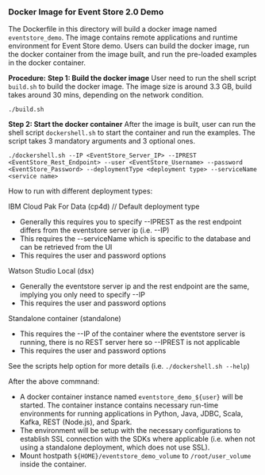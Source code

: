 ### Docker Image for Event Store 2.0 Demo

The Dockerfile in this directory will build a docker image named `eventstore_demo`. The image contains remote applications and runtime environment for Event Store demo. Users can build the docker image, run the docker container from the image built, and run the pre-loaded examples in the docker container.

**Procedure:**
**Step 1: Build the docker image**
User need to run the shell script `build.sh` to build the docker image.
The image size is around 3.3 GB, build takes around 30 mins, depending on the network condition.
```
./build.sh
```

**Step 2: Start the docker container**
After the image is built, user can run the shell script `dockershell.sh` to start the container and run the examples.
The script takes 3 mandatory arguments and 3 optional ones.

`./dockershell.sh --IP <EventStore_Server_IP> --IPREST <EventStore_Rest_Endpoint> --user <EventStore_Username> --password <EventStore_Password> --deploymentType <deployment type> --serviceName <service name>`

How to run with different deployment types:

IBM Cloud Pak For Data (cp4d) // Default deployment type
- Generally this requires you to specify --IPREST as the rest endpoint differs from the eventstore server ip (i.e. --IP)
- This requires the --serviceName which is specific to the database and can be retrieved from the UI
- This requires the user and password options

Watson Studio Local (dsx)
- Generally the eventstore server ip and the rest endpoint are the same, implying you only need to specify --IP
- This requires the user and password options

Standalone container (standalone)
- This requires the --IP of the container where the eventstore server is running, there is no REST server here so --IPREST is not applicable
- This requires the user and password options

See the scripts help option for more details (i.e. `./dockershell.sh --help`)

After the above commnand:
- A docker container instance named `eventstore_demo_${user}` will be started. The container instance contains necessary run-time environments for running applications in Python, Java, JDBC, Scala, Kafka, REST (Node.js), and Spark.
- The environment will be setup with the necessary configurations to establish SSL connection with the SDKs where applicable (i.e. when not using a standalone deployment, which does not use SSL).
- Mount hostpath `${HOME}/eventstore_demo_volume` to `/root/user_volume` inside the container.
